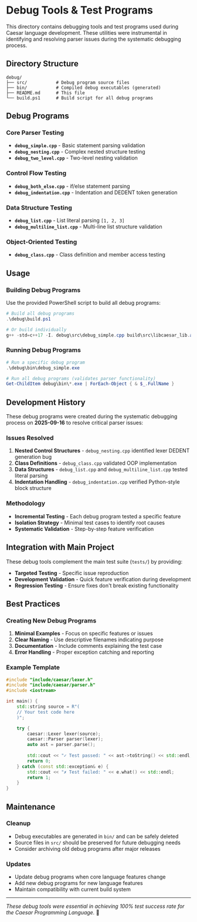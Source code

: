 # Debug Tools & Test Programs

This directory contains debugging tools and test programs used during Caesar language development. These utilities were instrumental in identifying and resolving parser issues during the systematic debugging process.

## Directory Structure

```
debug/
├── src/           # Debug program source files
├── bin/           # Compiled debug executables (generated)
├── README.md      # This file
└── build.ps1      # Build script for all debug programs
```

## Debug Programs

### Core Parser Testing
- **`debug_simple.cpp`** - Basic statement parsing validation
- **`debug_nesting.cpp`** - Complex nested structure testing
- **`debug_two_level.cpp`** - Two-level nesting validation

### Control Flow Testing  
- **`debug_both_else.cpp`** - if/else statement parsing
- **`debug_indentation.cpp`** - Indentation and DEDENT token generation

### Data Structure Testing
- **`debug_list.cpp`** - List literal parsing `[1, 2, 3]`
- **`debug_multiline_list.cpp`** - Multi-line list structure validation

### Object-Oriented Testing
- **`debug_class.cpp`** - Class definition and member access testing

## Usage

### Building Debug Programs

Use the provided PowerShell script to build all debug programs:

```powershell
# Build all debug programs
.\debug\build.ps1

# Or build individually
g++ -std=c++17 -I. debug\src\debug_simple.cpp build\src\libcaesar_lib.a -o debug\bin\debug_simple.exe
```

### Running Debug Programs

```powershell
# Run a specific debug program
.\debug\bin\debug_simple.exe

# Run all debug programs (validates parser functionality)
Get-ChildItem debug\bin\*.exe | ForEach-Object { & $_.FullName }
```

## Development History

These debug programs were created during the systematic debugging process on **2025-09-16** to resolve critical parser issues:

### Issues Resolved
1. **Nested Control Structures** - `debug_nesting.cpp` identified lexer DEDENT generation bug
2. **Class Definitions** - `debug_class.cpp` validated OOP implementation
3. **Data Structures** - `debug_list.cpp` and `debug_multiline_list.cpp` tested literal parsing
4. **Indentation Handling** - `debug_indentation.cpp` verified Python-style block structure

### Methodology
- **Incremental Testing** - Each debug program tested a specific feature
- **Isolation Strategy** - Minimal test cases to identify root causes
- **Systematic Validation** - Step-by-step feature verification

## Integration with Main Project

These debug tools complement the main test suite (`tests/`) by providing:
- **Targeted Testing** - Specific issue reproduction
- **Development Validation** - Quick feature verification during development
- **Regression Testing** - Ensure fixes don't break existing functionality

## Best Practices

### Creating New Debug Programs
1. **Minimal Examples** - Focus on specific features or issues
2. **Clear Naming** - Use descriptive filenames indicating purpose
3. **Documentation** - Include comments explaining the test case
4. **Error Handling** - Proper exception catching and reporting

### Example Template
```cpp
#include "include/caesar/lexer.h"
#include "include/caesar/parser.h"
#include <iostream>

int main() {
    std::string source = R"(
    // Your test code here
    )";

    try {
        caesar::Lexer lexer(source);
        caesar::Parser parser(lexer);
        auto ast = parser.parse();
        
        std::cout << "✓ Test passed: " << ast->toString() << std::endl;
        return 0;
    } catch (const std::exception& e) {
        std::cout << "✗ Test failed: " << e.what() << std::endl;
        return 1;
    }
}
```

## Maintenance

### Cleanup
- Debug executables are generated in `bin/` and can be safely deleted
- Source files in `src/` should be preserved for future debugging needs
- Consider archiving old debug programs after major releases

### Updates
- Update debug programs when core language features change
- Add new debug programs for new language features
- Maintain compatibility with current build system

---

*These debug tools were essential in achieving 100% test success rate for the Caesar Programming Language.* 🔧